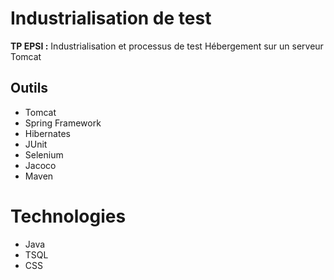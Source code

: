 # Industrialisation de test

**TP EPSI :** 
 Industrialisation et processus de test 
Hébergement sur un serveur Tomcat 

## Outils 

- Tomcat
- Spring Framework
- Hibernates
- JUnit
- Selenium
- Jacoco
- Maven

# Technologies 

- Java
- TSQL 
- CSS
